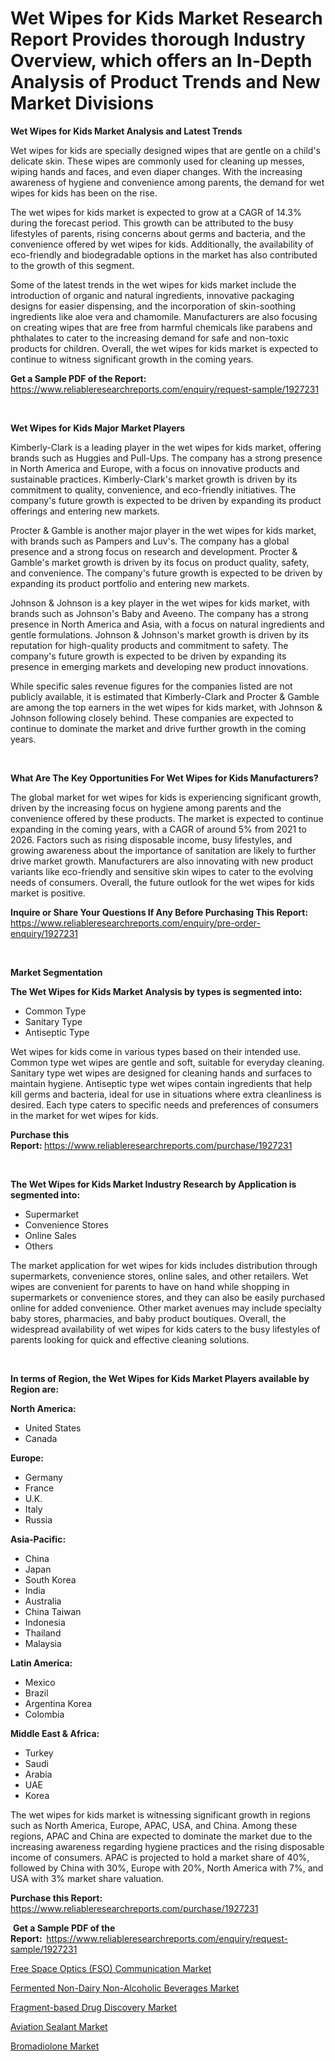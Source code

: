 <p><h1>Wet Wipes for Kids Market Research Report Provides thorough Industry Overview, which offers an In-Depth Analysis of Product Trends and New Market Divisions</h1></p><p><strong>Wet Wipes for Kids Market Analysis and Latest Trends</strong></p>
<p><p>Wet wipes for kids are specially designed wipes that are gentle on a child's delicate skin. These wipes are commonly used for cleaning up messes, wiping hands and faces, and even diaper changes. With the increasing awareness of hygiene and convenience among parents, the demand for wet wipes for kids has been on the rise.</p><p>The wet wipes for kids market is expected to grow at a CAGR of 14.3% during the forecast period. This growth can be attributed to the busy lifestyles of parents, rising concerns about germs and bacteria, and the convenience offered by wet wipes for kids. Additionally, the availability of eco-friendly and biodegradable options in the market has also contributed to the growth of this segment.</p><p>Some of the latest trends in the wet wipes for kids market include the introduction of organic and natural ingredients, innovative packaging designs for easier dispensing, and the incorporation of skin-soothing ingredients like aloe vera and chamomile. Manufacturers are also focusing on creating wipes that are free from harmful chemicals like parabens and phthalates to cater to the increasing demand for safe and non-toxic products for children. Overall, the wet wipes for kids market is expected to continue to witness significant growth in the coming years.</p></p>
<p><strong>Get a Sample PDF of the Report:&nbsp;</strong> <a href="https://www.reliableresearchreports.com/enquiry/request-sample/1927231">https://www.reliableresearchreports.com/enquiry/request-sample/1927231</a></p>
<p>&nbsp;</p>
<p><strong>Wet Wipes for Kids Major Market Players</strong></p>
<p><p>Kimberly-Clark is a leading player in the wet wipes for kids market, offering brands such as Huggies and Pull-Ups. The company has a strong presence in North America and Europe, with a focus on innovative products and sustainable practices. Kimberly-Clark's market growth is driven by its commitment to quality, convenience, and eco-friendly initiatives. The company's future growth is expected to be driven by expanding its product offerings and entering new markets.</p><p>Procter & Gamble is another major player in the wet wipes for kids market, with brands such as Pampers and Luv's. The company has a global presence and a strong focus on research and development. Procter & Gamble's market growth is driven by its focus on product quality, safety, and convenience. The company's future growth is expected to be driven by expanding its product portfolio and entering new markets.</p><p>Johnson & Johnson is a key player in the wet wipes for kids market, with brands such as Johnson's Baby and Aveeno. The company has a strong presence in North America and Asia, with a focus on natural ingredients and gentle formulations. Johnson & Johnson's market growth is driven by its reputation for high-quality products and commitment to safety. The company's future growth is expected to be driven by expanding its presence in emerging markets and developing new product innovations.</p><p>While specific sales revenue figures for the companies listed are not publicly available, it is estimated that Kimberly-Clark and Procter & Gamble are among the top earners in the wet wipes for kids market, with Johnson & Johnson following closely behind. These companies are expected to continue to dominate the market and drive further growth in the coming years.</p></p>
<p>&nbsp;</p>
<p><strong>What Are The Key Opportunities For Wet Wipes for Kids Manufacturers?</strong></p>
<p><p>The global market for wet wipes for kids is experiencing significant growth, driven by the increasing focus on hygiene among parents and the convenience offered by these products. The market is expected to continue expanding in the coming years, with a CAGR of around 5% from 2021 to 2026. Factors such as rising disposable income, busy lifestyles, and growing awareness about the importance of sanitation are likely to further drive market growth. Manufacturers are also innovating with new product variants like eco-friendly and sensitive skin wipes to cater to the evolving needs of consumers. Overall, the future outlook for the wet wipes for kids market is positive.</p></p>
<p><strong>Inquire or Share Your Questions If Any Before Purchasing This Report:</strong> <a href="https://www.reliableresearchreports.com/enquiry/pre-order-enquiry/1927231">https://www.reliableresearchreports.com/enquiry/pre-order-enquiry/1927231</a></p>
<p>&nbsp;</p>
<p><strong>Market Segmentation</strong></p>
<p><strong>The Wet Wipes for Kids Market Analysis by types is segmented into:</strong></p>
<p><ul><li>Common Type</li><li>Sanitary Type</li><li>Antiseptic Type</li></ul></p>
<p><p>Wet wipes for kids come in various types based on their intended use. Common type wet wipes are gentle and soft, suitable for everyday cleaning. Sanitary type wet wipes are designed for cleaning hands and surfaces to maintain hygiene. Antiseptic type wet wipes contain ingredients that help kill germs and bacteria, ideal for use in situations where extra cleanliness is desired. Each type caters to specific needs and preferences of consumers in the market for wet wipes for kids.</p></p>
<p><strong>Purchase this Report:&nbsp;</strong><a href="https://www.reliableresearchreports.com/purchase/1927231">https://www.reliableresearchreports.com/purchase/1927231</a></p>
<p>&nbsp;</p>
<p><strong>The Wet Wipes for Kids Market Industry Research by Application is segmented into:</strong></p>
<p><ul><li>Supermarket</li><li>Convenience Stores</li><li>Online Sales</li><li>Others</li></ul></p>
<p><p>The market application for wet wipes for kids includes distribution through supermarkets, convenience stores, online sales, and other retailers. Wet wipes are convenient for parents to have on hand while shopping in supermarkets or convenience stores, and they can also be easily purchased online for added convenience. Other market avenues may include specialty baby stores, pharmacies, and baby product boutiques. Overall, the widespread availability of wet wipes for kids caters to the busy lifestyles of parents looking for quick and effective cleaning solutions.</p></p>
<p>&nbsp;</p>
<p><strong>In terms of Region, the Wet Wipes for Kids Market Players available by Region are:</strong></p>
<p>
    <p> <strong> North America: </strong>
        <ul>
            <li>United States</li>
            <li>Canada</li>
        </ul>
        </p> 
    <p> <strong> Europe: </strong>
        <ul>
            <li>Germany</li>
            <li>France</li>
            <li>U.K.</li>
            <li>Italy</li>
            <li>Russia</li>
        </ul>
        </p> 
    <p> <strong> Asia-Pacific: </strong>
        <ul>
            <li>China</li>
            <li>Japan</li>
            <li>South Korea</li>
            <li>India</li>
            <li>Australia</li>
            <li>China Taiwan</li>
            <li>Indonesia</li>
            <li>Thailand</li>
            <li>Malaysia</li>
        </ul>
        </p> 
    <p> <strong> Latin America: </strong>
        <ul>
            <li>Mexico</li>
            <li>Brazil</li>
            <li>Argentina Korea</li>
            <li>Colombia</li>
        </ul>
        </p> 
    <p> <strong> Middle East & Africa: </strong>
        <ul>
            <li>Turkey</li>
            <li>Saudi</li>
            <li>Arabia</li>
            <li>UAE</li>
            <li>Korea</li>
        </ul>
    </p>
    </p>
<p><p>The wet wipes for kids market is witnessing significant growth in regions such as North America, Europe, APAC, USA, and China. Among these regions, APAC and China are expected to dominate the market due to the increasing awareness regarding hygiene practices and the rising disposable income of consumers. APAC is projected to hold a market share of 40%, followed by China with 30%, Europe with 20%, North America with 7%, and USA with 3% market share valuation.</p></p>
<p><strong>Purchase this Report: </strong><a href="https://www.reliableresearchreports.com/purchase/1927231">https://www.reliableresearchreports.com/purchase/1927231</a></p>
<p>&nbsp;<strong>Get a Sample PDF of the Report:&nbsp;&nbsp;</strong><a href="https://www.reliableresearchreports.com/enquiry/request-sample/1927231">https://www.reliableresearchreports.com/enquiry/request-sample/1927231</a></p>
<p><strong></strong></p>
<p><p><a href="https://boundless-drawbridge-702.notion.site/Free-Space-Optics-FSO-Communication-Market-Size-Growth-Outlook-from-2024-to-2031-projecting-at-M-1b6fc6c0a02e48b6af3210bd9e928cfc">Free Space Optics (FSO) Communication Market</a></p><p><a href="https://natural-crush-b99.notion.site/Insights-into-Fermented-Non-Dairy-Non-Alcoholic-Beverages-Market-Size-Analysing-Market-Share-Trend-a610bcd4a5614f84a4cf9ac3a3639bad">Fermented Non-Dairy Non-Alcoholic Beverages Market</a></p><p><a href="https://gamy-alyssum-396.notion.site/Fragment-based-Drug-Discovery-Market-Provides-Detailed-Segmentation-of-this-Market-based-on-Type-Ap-1dfa8cb012b34cca97ea64d997f8c533">Fragment-based Drug Discovery Market</a></p><p><a href="https://view.publitas.com/reportprime-1/aviation-sealant-market-centers-on-aspects-such-as-market-growth-market-share-market-opportunity-and-projected-forecasts-spanning-from-2024-to-2031/">Aviation Sealant Market</a></p><p><a href="https://view.publitas.com/reportprime-1/bromadiolone-market-research-report-unlocks-analysis-on-the-market-financial-status-market-size-and-market-revenue-upto-2031/">Bromadiolone Market</a></p></p>